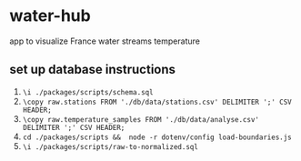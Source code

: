 # water-hub
app to visualize France water streams temperature

## set up database instructions
1. ``\i ./packages/scripts/schema.sql``
2. ``\copy raw.stations FROM './db/data/stations.csv' DELIMITER ';' CSV HEADER;``
3. ``\copy raw.temperature_samples FROM './db/data/analyse.csv' DELIMITER ';' CSV HEADER;``
4. ``cd ./packages/scripts &&  node -r dotenv/config load-boundaries.js``
5. ``\i ./packages/scripts/raw-to-normalized.sql``
